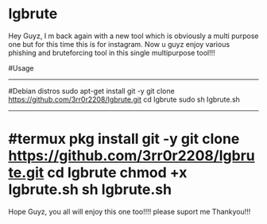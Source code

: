 # Igbrute
Hey Guyz, I m back again with a new tool which is obviously a multi purpose one 
but for this time this is for instagram. Now u guyz enjoy various phishing and bruteforcing tool 
in this single multipurpose tool!!!

#Usage
__________________________________________________________________________________________________
  #Debian distros
    sudo apt-get install git -y
    git clone https://github.com/3rr0r2208/Igbrute.git
    cd Igbrute
    sudo sh Igbrute.sh
__________________________________________________________________________________________________
  #termux
     pkg install git -y
     git clone https://github.com/3rr0r2208/Igbrute.git
     cd Igbrute
     chmod +x Igbrute.sh
     sh Igbrute.sh
===================================================================================================

Hope Guyz, you all  will  enjoy this one too!!!!
please suport me 
Thankyou!!!
